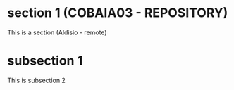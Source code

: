 # section 1 (COBAIA03 - REPOSITORY)
This is a section (Aldisio - remote)

# subsection 1
This is subsection 2
